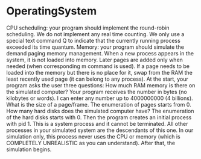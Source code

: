 # OperatingSystem
CPU scheduling: your program should implement the round-robin scheduling. 
We do not implement any real time counting. 
We only use a special text command Q to indicate that the currently running process exceeded its time quantum.
Memory: your program should simulate the demand paging memory management. 
When a new process appears in the system, it is not loaded into memory.
Later pages are added only when needed (when corresponding m command is used). 
If a page needs to be loaded into the memory but there is no place for it, swap from the RAM the least recently used page
(it can belong to any process).
At the start, your program asks the user three questions:
How much RAM memory is there on the simulated computer?
Your program receives the number in bytes (no kilobytes or words).
I can enter any number up to 4000000000 (4 billions).
What is the size of a page/frame. The enumeration of pages starts from 0.
How many hard disks does the simulated computer have?
The enumeration of the hard disks starts with 0.
Then the program creates an initial process with pid 1. 
This is a system process and it cannot be terminated. 
All other processes in your simulated system are the descendants of this one. 
In our simulation only, this process never uses the CPU or memory (which is COMPLETELY UNREALISTIC as you can understand).
After that, the simulation begins. 
